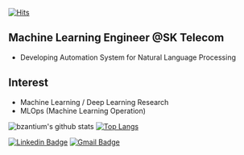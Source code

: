 [![Hits](https://hits.seeyoufarm.com/api/count/incr/badge.svg?url=https%3A%2F%2Fgithub.com%2Fbzantium)](https://hits.seeyoufarm.com) 
## Machine Learning Engineer @SK Telecom
- Developing Automation System for Natural Language Processing

## Interest
- Machine Learning / Deep Learning Research
- MLOps (Machine Learning Operation)

![bzantium's github stats](https://github-readme-stats.vercel.app/api?username=bzantium&show_icons=true&theme=vue)
[![Top Langs](https://github-readme-stats.vercel.app/api/top-langs/?username=bzantium&layout=compact)](https://github.com/bzantium/github-readme-stats)

[![Linkedin Badge](https://img.shields.io/badge/-LinkedIn-blue?style=flat&logo=Linkedin&logoColor=white&link=https://www.linkedin.com/in/minho-ryu-21197712b/)](https://www.linkedin.com/in/minho-ryu-21197712b/) 
[![Gmail Badge](https://img.shields.io/badge/-Gmail-d14836?style=flat&logo=Gmail&logoColor=white&link=mailto:ryumin93@gmail.com)](mailto:ryumin93@gmail.com)

